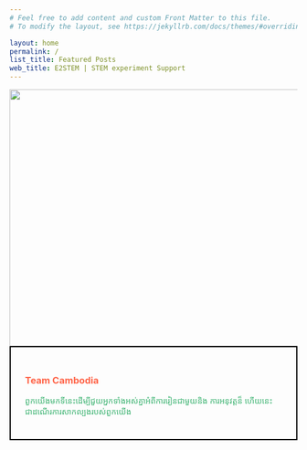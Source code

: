 ```yaml
---
# Feel free to add content and custom Front Matter to this file.
# To modify the layout, see https://jekyllrb.com/docs/themes/#overriding-theme-defaults

layout: home
permalink: /
list_title: Featured Posts
web_title: E2STEM | STEM experiment Support
---
```


<img src="https://i.ibb.co/CsSYhRh/photo-2021-07-31-14-43-02.jpg" width="800" height="450">


<html>
<head>
<style>
#example1 {
  border: 2px solid black;
  padding: 25px;
  background: url(mountain.jpg);
  background-repeat: no-repeat;
  background-size: auto;
=
</style>
</head>
<body>

<div id="example1">
<h3 style="color:Tomato;">Team Cambodia</h3>
  <p style="color:MediumSeaGreen;">ពួកយើងមកទីនេះដើម្បីជួយអ្នកទាំងអស់គ្នាអំពីការរៀនជាមួយនិង ការអនុវត្តន៏ ហើយនេះជាដណើរការសាកល្បងរបស់ពួកយើង</p>
</div>
